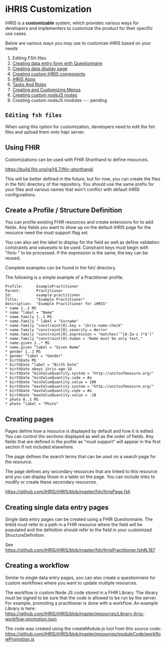 # iHRIS Customization

iHRIS is a **customizable** system, which provides various ways for developers and implementers to customize the product for their specific use cases.

Below are various ways you may use to customize iHRIS based on your needs

1. Editing FSH files
2. [Creating data entry form with Questionnaire](questionnaire.md)
2. [Creating data display page](page.md)
2. [Creating custom iHRIS components](custom_components.md)
3. [iHRIS Apps](ihris_apps.md)
4. [Tasks And Roles](tasks_roles.md)
5. [Creating and Customizing Menus](creatingandEditingMenu.md)
6. [Creating custom nodeJS routes](custom_routes.md)
7. Creating custom nodeJS modules --- pending

## `Editing fsh files`

When using this option for customization, developers need to edit the fsh files and upload them onto hapi server.

## Using FHIR

Customizations can be used with FHIR Shorthand to define resources.

<https://build.fhir.org/ig/HL7/fhir-shorthand/>

This will be better defined in the future, but for now, you can create the files
in the fsh/ directory of the repository.  You should use the same prefix for your
files and various names that won't conflict with default iHRIS configurations.

## Create a Profile / Structure Definition

You can profile existing FHIR resources and create extensions for to add fields.  Any fields
you want to show up on the default iHRIS page for the resource need the must support flag set.

You can also set the label to display for the field as well as define validation constraints and
valuesets to be used.  Constraint keys must begin with "ihris-" to be processed.  If the expression
is the same, the key can be reused.

Complete examples can be found in the fsh/ directory.

The following is a simple example of a Practitioner profile.

```
Profile:      ExamplePractitioner
Parent:       Practitioner
Id:           example-practitioner
Title:        "Example Practitioner"
Description:  "Example Practitioner for iHRIS"
* name 1..1 MS
* name ^label = "Name"
* name.family 1..1 MS
* name.family ^ label = "Surname"
* name.family ^constraint[0].key = "ihris-name-check"
* name.family ^constraint[0].severity = #error
* name.family ^constraint[0].expression = "matches('^[A-Za-z ]*$')"
* name.family ^constraint[0].human = "Name must be only text."
* name.given 1..* MS
* name.given ^label = "Given Name"
* gender 1..1 MS
* gender ^label = "Gender"
* birthDate MS
* birthDate ^label = "Birth Date"
* birthDate obeys ihris-age-18
* birthDate ^minValueQuantity.system = "http://unitsofmeasure.org/"
* birthDate ^minValueQuantity.code = #a
* birthDate ^minValueQuantity.value = 100
* birthDate ^maxValueQuantity.system = "http://unitsofmeasure.org/"
* birthDate ^maxValueQuantity.code = #a
* birthDate ^maxValueQuantity.value = -18
* photo 0..1 MS
* photo ^label = "Photo"
```

## Creating pages

Pages define how a resource is displayed by default and how it is edited.  You can control
the sections displayed as well as the order of fields.  Any fields that are defined in
the profile as "must support" will appear in the first section if not included elsewhere.

The page defines the search terms that can be used on a search page for the resource.

The page defines any secondary resources that are linked to this resource and you can display
those in a table on the page.  You can include links to modify or create these secondary resources.

<https://github.com/iHRIS/iHRIS/blob/master/fsh/IhrisPage.fsh>

## Creating single data entry pages

Single data entry pages can be created using a FHIR Questionnaire.  The linkId must refer
to a path in a FHIR resource where the field will be populated and the definition
should refer to the field in your customized StructureDefinition.

See <https://github.com/iHRIS/iHRIS/blob/master/fsh/IhrisPractitioner.fsh#L187>

## Creating a workflow

Similar to single data entry pages, you can also create a questionnaire
for custom workflows where you want to update multiple resources.

The workflow is custom Node JS code stored in a FHIR Library.  The library must be signed to be sure
that the code is allowed to be run by the server.  For example, promoting
a practitioner is done with a workflow.  An example Library is
here:  <https://github.com/iHRIS/iHRIS/blob/master/resources/Library-ihris-workflow-promotion.json>

The code was created using the createModule.js tool from this source
code:  <https://github.com/iHRIS/iHRIS/blob/master/resources/moduleCode/workflowPromotion.js>
